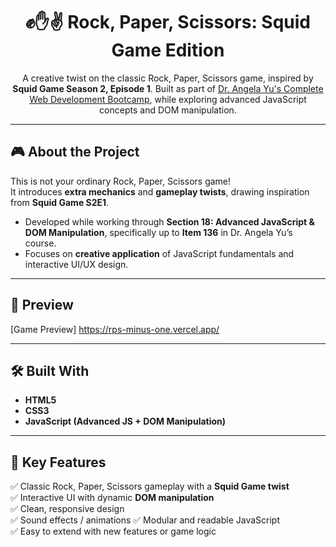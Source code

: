 <h1 align="center">✊✋✌️ Rock, Paper, Scissors: Squid Game Edition</h1>

<p align="center">
  A creative twist on the classic Rock, Paper, Scissors game, inspired by <strong>Squid Game Season 2, Episode 1</strong>.  
  Built as part of <a href="https://www.udemy.com/course/the-complete-web-development-bootcamp/" target="_blank">Dr. Angela Yu's Complete Web Development Bootcamp</a>, while exploring advanced JavaScript concepts and DOM manipulation.
</p>

---

## 🎮 About the Project

This is not your ordinary Rock, Paper, Scissors game!  
It introduces **extra mechanics** and **gameplay twists**, drawing inspiration from **Squid Game S2E1**.

- Developed while working through **Section 18: Advanced JavaScript & DOM Manipulation**, specifically up to **Item 136** in Dr. Angela Yu’s course.
- Focuses on **creative application** of JavaScript fundamentals and interactive UI/UX design.

---

## 📸 Preview

[Game Preview] https://rps-minus-one.vercel.app/

---

## 🛠️ Built With

- **HTML5**
- **CSS3**
- **JavaScript (Advanced JS + DOM Manipulation)**

---

## 🎯 Key Features

✅ Classic Rock, Paper, Scissors gameplay with a **Squid Game twist**  
✅ Interactive UI with dynamic **DOM manipulation**  
✅ Clean, responsive design  
✅ Sound effects / animations
✅ Modular and readable JavaScript  
✅ Easy to extend with new features or game logic

